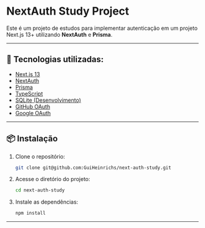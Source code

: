 # NextAuth Study Project

Este é um projeto de estudos para implementar autenticação em um projeto Next.js 13+ utilizando **NextAuth** e **Prisma**.

---

## 🚀 Tecnologias utilizadas:
- [Next.js 13](https://nextjs.org/)
- [NextAuth](https://next-auth.js.org/)
- [Prisma](https://www.prisma.io/)
- [TypeScript](https://www.typescriptlang.org/)
- [SQLite (Desenvolvimento)](https://www.sqlite.org/index.html)
- [GitHub OAuth](https://github.com/settings/developers)
- [Google OAuth](https://console.cloud.google.com/)

---

## 📦 Instalação
1. Clone o repositório:
    ```bash
    git clone git@github.com:GuiHeinrichs/next-auth-study.git
    ```

2. Acesse o diretório do projeto:
    ```bash
    cd next-auth-study
    ```

3. Instale as dependências:
    ```bash
    npm install
    ```

---
